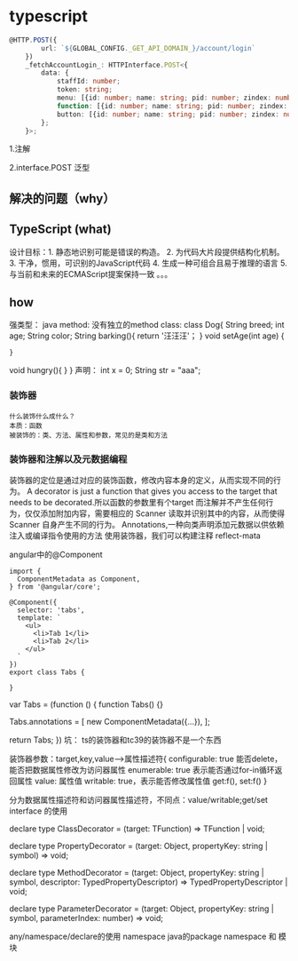 # typescript

```typescript
@HTTP.POST({
		url: `${GLOBAL_CONFIG._GET_API_DOMAIN_}/account/login`
	})
	_fetchAccountLogin_: HTTPInterface.POST<{
		data: {
			staffId: number;
			token: string;
			menu: [{id: number; name: string; pid: number; zindex: number; istype: number}];
			function: [{id: number; name: string; pid: number; zindex: number; istype: number}];
			button: [{id: number; name: string; pid: number; zindex: number; istype: number}];
		};
	}>;
```

1.注解

2.interface.POST<o> 泛型





## 解决的问题（why）


## TypeScript (what)
设计目标：1. 静态地识别可能是错误的构造。
		2. 为代码大片段提供结构化机制。
		3. 干净，惯用，可识别的JavaScript代码
		4. 生成一种可组合且易于推理的语言
		5. 与当前和未来的ECMAScript提案保持一致
		。。。
## how
强类型： java
method: 没有独立的method
class:  class Dog{
  String breed;
  int age;
  String color;
   String barking(){
   	return '汪汪汪'；
  }
  void setAge(int age) {
	
	}
  void hungry(){
  }
}
声明： int x = 0; String str = "aaa";

### 装饰器
	什么装饰什么成什么？
	本质：函数
	被装饰的：类、方法、属性和参数，常见的是类和方法

### 装饰器和注解以及元数据编程
装饰器的定位是通过对应的装饰函数，修改内容本身的定义，从而实现不同的行为。
A decorator is just a function that gives you access to the target that needs to be decorated.所以函数的参数里有个target
而注解并不产生任何行为，仅仅添加附加内容，需要相应的 Scanner 读取并识别其中的内容，从而使得 Scanner 自身产生不同的行为。
Annotations,一种向类声明添加元数据以供依赖注入或编译指令使用的方法
使用装饰器，我们可以构建注释
reflect-mata

angular中的@Component
```
import { 
  ComponentMetadata as Component,
} from '@angular/core';

@Component({
  selector: 'tabs',
  template: `
    <ul>
      <li>Tab 1</li>
      <li>Tab 2</li>
    </ul>
  `
})
export class Tabs {

}
```
var Tabs = (function () {
  function Tabs() {}

  Tabs.annotations = [
    new ComponentMetadata({...}),
  ];

  return Tabs;
})
坑：
ts的装饰器和tc39的装饰器不是一个东西

装饰器参数：target,key,value-->属性描述符{
	configurable: true 能否delete，能否把数据属性修改为访问器属性
    enumerable: true 表示能否通过for-in循环返回属性
    value: 属性值
    writable: true，表示能否修改属性值
    get:f(),
    set:f()
}

分为数据属性描述符和访问器属性描述符，不同点：value/writable;get/set
interface 的使用

declare type ClassDecorator = <TFunction extends Function>(target: TFunction) => TFunction | void;

declare type PropertyDecorator = (target: Object, propertyKey: string | symbol) => void;

declare type MethodDecorator = <T>(target: Object, propertyKey: string | symbol, descriptor: TypedPropertyDescriptor<T>) => TypedPropertyDescriptor<T> | void;

declare type ParameterDecorator = (target: Object, propertyKey: string | symbol, parameterIndex: number) => void;


any/namespace/declare的使用
namespace java的package
namespace 和 模块